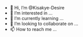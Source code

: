 - 👋 Hi, I’m @Kisakye-Desire
- 👀 I’m interested in ...
- 🌱 I’m currently learning ...
- 💞️ I’m looking to collaborate on ...
- 📫 How to reach me ...

<!---
Kisakye-Desire/Kisakye-Desire is a ✨ special ✨ repository because its `README.md` (this file) appears on your GitHub profile.
You can click the Preview link to take a look at your changes.
--->
